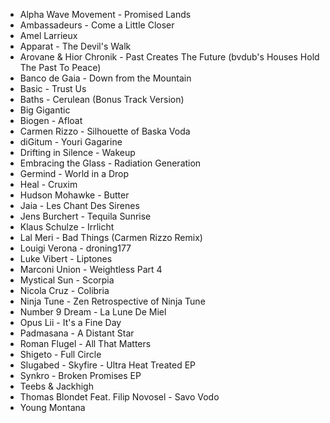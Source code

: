 * Alpha Wave Movement - Promised Lands
* Ambassadeurs - Come a Little Closer
* Amel Larrieux
* Apparat - The Devil's Walk
* Arovane & Hior Chronik - Past Creates The Future (bvdub's Houses Hold The Past To Peace)
* Banco de Gaia - Down from the Mountain
* Basic - Trust Us
* Baths - Cerulean (Bonus Track Version)
* Big Gigantic
* Biogen - Afloat
* Carmen Rizzo - Silhouette of Baska Voda
* diGitum - Youri Gagarine
* Drifting in Silence - Wakeup
* Embracing the Glass - Radiation Generation
* Germind - World in a Drop
* Heal - Cruxim
* Hudson Mohawke - Butter
* Jaia - Les Chant Des Sirenes
* Jens Burchert - Tequila Sunrise
* Klaus Schulze - Irrlicht
* Lal Meri - Bad Things (Carmen Rizzo Remix)
* Louigi Verona - droning177
* Luke Vibert - Liptones
* Marconi Union - Weightless Part 4
* Mystical Sun - Scorpia
* Nicola Cruz - Colibria
* Ninja Tune - Zen Retrospective of Ninja Tune
* Number 9 Dream - La Lune De Miel
* Opus Lii - It's a Fine Day
* Padmasana - A Distant Star
* Roman Flugel - All That Matters
* Shigeto - Full Circle
* Slugabed - Skyfire - Ultra Heat Treated EP
* Synkro - Broken Promises EP
* Teebs & Jackhigh
* Thomas Blondet Feat. Filip Novosel - Savo Vodo
* Young Montana

